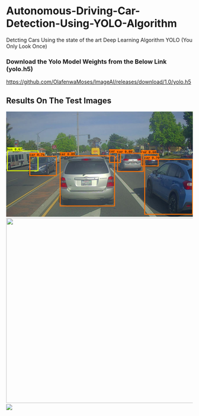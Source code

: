 # Autonomous-Driving-Car-Detection-Using-YOLO-Algorithm

Detcting Cars Using the state of the art Deep Learning Algorithm YOLO (You Only Look Once)


### Download the Yolo Model Weights from the Below Link (yolo.h5)
https://github.com/OlafenwaMoses/ImageAI/releases/download/1.0/yolo.h5

<h2>Results On The Test Images </h2>

<img src="https://github.com/chaithanya21/Autonomous-Driving---Car-Detection-Using-YOLO-Algorithm/blob/master/out/test.jpg" width="550">

<img src="https://github.com/chaithanya21/Object-Detection-using-state-of-the-art-Deep-Learning-Algorithm-YOLO/blob/master/YOLO%20Darknet%20V3/Predictions/Chai.png" width ='550' height='500'>

<img src="https://github.com/chaithanya21/Object-Detection-using-state-of-the-art-Deep-Learning-Algorithm-YOLO/blob/master/YOLO%20Darknet%20V3/Predictions/City%20Scenne.png" width='950' >
